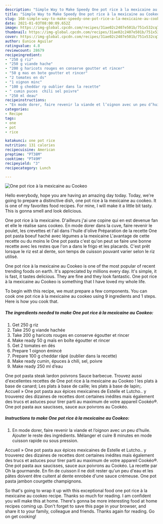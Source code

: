 ```yaml
---
description: "Simple Way to Make Speedy One pot rice à la mexicaine au Cookeo"
title: "Simple Way to Make Speedy One pot rice à la mexicaine au Cookeo"
slug: 168-simple-way-to-make-speedy-one-pot-rice-a-la-mexicaine-au-cookeo
date: 2021-01-03T08:00:09.652Z
image: https://img-global.cpcdn.com/recipes/31ae02c2407e501b/751x532cq70/one-pot-rice-a-la-mexicaine-au-cookeo-photo-principale-de-la-recette.jpg
thumbnail: https://img-global.cpcdn.com/recipes/31ae02c2407e501b/751x532cq70/one-pot-rice-a-la-mexicaine-au-cookeo-photo-principale-de-la-recette.jpg
cover: https://img-global.cpcdn.com/recipes/31ae02c2407e501b/751x532cq70/one-pot-rice-a-la-mexicaine-au-cookeo-photo-principale-de-la-recette.jpg
author: Eunice Aguilar
ratingvalue: 4.8
reviewcount: 28679
recipeingredient:
- "250 g riz"
- "250 g viande hache"
- "200 g haricots rouges en conserve goutter et rincer"
- "50 g mas en bote goutter et rincer"
- "2 tomates en ds"
- "1 oignon minc"
- "100 g cheddar rp oublier dans la recette"
- " cumin puces  chili sel poivre"
- "250 ml deau"
recipeinstructions:
- "En mode dorer, faire revenir la viande et l’oignon avec un peu d’huile. Ajouter le reste des ingrédients. Mélanger et cuire 8 minutes en mode cuisson rapide ou sous pression."
categories:
- Recipe
tags:
- one
- pot
- rice

katakunci: one pot rice 
nutrition: 131 calories
recipecuisine: American
preptime: "PT38M"
cooktime: "PT49M"
recipeyield: "3"
recipecategory: Lunch

---
```



![One pot rice à la mexicaine au Cookeo](https://img-global.cpcdn.com/recipes/31ae02c2407e501b/751x532cq70/one-pot-rice-a-la-mexicaine-au-cookeo-photo-principale-de-la-recette.jpg)

Hello everybody, hope you are having an amazing day today. Today, we're going to prepare a distinctive dish, one pot rice à la mexicaine au cookeo. It is one of my favorites food recipes. For mine, I will make it a little bit tasty. This is gonna smell and look delicious.

One pot rice à la mexicaine. D&#39;ailleurs j&#39;ai une copine qui en est devenue fan et elle le réalise sans cookeo. En mode dorer dans la cuve, faire revenir le poulet, les crevettes et l&#39;ail dans l&#39;huile d&#39;olive Préparation de la recette One pot pasta boeuf haché avec légumes a la mexicaine L&#39;avantage de cette recette ou du moins le One pot pasta c&#39;est qu&#39;on peut se faire une bonne recette avec les restes que l&#39;on a dans le frigo et les placards. C&#39;est prêt lorsque le riz est al dente, son temps de cuisson pouvant varier selon le riz utilisé.

One pot rice à la mexicaine au Cookeo is one of the most popular of recent trending foods on earth. It's appreciated by millions every day. It's simple, it is fast, it tastes delicious. They are fine and they look fantastic. One pot rice à la mexicaine au Cookeo is something that I have loved my whole life.


To begin with this recipe, we must prepare a few components. You can cook one pot rice à la mexicaine au cookeo using 9 ingredients and 1 steps. Here is how you cook that.

<!--inarticleads1-->

##### The ingredients needed to make One pot rice à la mexicaine au Cookeo:

1. Get 250 g riz
1. Take 250 g viande hachée
1. Take 200 g haricots rouges en conserve égoutter et rincer
1. Make ready 50 g maïs en boîte égoutter et rincer
1. Get 2 tomates en dés
1. Prepare 1 oignon émincé
1. Prepare 100 g cheddar râpé (oublier dans la recette)
1. Make ready  cumin, épuces à chili, sel, poivre
1. Make ready 250 ml d’eau


One pot pasta steak lardon poivrons Sauce barbecue. Trouvez aussi d&#39;excellentes recettes de One pot rice à la mexicaine au Cookeo ! les plats à base de canard; Les plats à base de caille; les plats à base de lapin;. Accueil » One pot pasta aux épices mexicaines de Estelle et Lutcho.. y trouverez des dizaines de recettes dont certaines inédites mais également des trucs et astuces pour tirer parti au maximum de votre appareil Cookéo®. One pot pasta aux saucisses, sauce aux poivrons au Cookéo. 

<!--inarticleads2-->

##### Instructions to make One pot rice à la mexicaine au Cookeo:

1. En mode dorer, faire revenir la viande et l’oignon avec un peu d’huile. Ajouter le reste des ingrédients. Mélanger et cuire 8 minutes en mode cuisson rapide ou sous pression.


Accueil » One pot pasta aux épices mexicaines de Estelle et Lutcho.. y trouverez des dizaines de recettes dont certaines inédites mais également des trucs et astuces pour tirer parti au maximum de votre appareil Cookéo®. One pot pasta aux saucisses, sauce aux poivrons au Cookéo. La recette par Oh la gourmande. En fin de cuisson il ne doit rester qu&#39;un peu d&#39;eau et les pâtes doivent être cuitent al dente enrobée d&#39;une sauce crémeuse. One pot pasta jambon courgette champignons. 

So that's going to wrap it up with this exceptional food one pot rice à la mexicaine au cookeo recipe. Thanks so much for reading. I am confident you will make this at home. There's gonna be more interesting food at home recipes coming up. Don't forget to save this page in your browser, and share it to your family, colleague and friends. Thanks again for reading. Go on get cooking!
